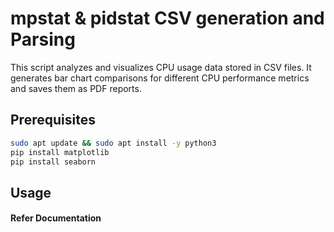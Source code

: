 # mpstat & pidstat CSV generation and Parsing
This script analyzes and visualizes CPU usage data stored in CSV files. It generates bar chart comparisons for different CPU performance metrics and saves them as PDF reports.
## Prerequisites
```bash
sudo apt update && sudo apt install -y python3
pip install matplotlib
pip install seaborn
```

## Usage
#### Refer Documentation
